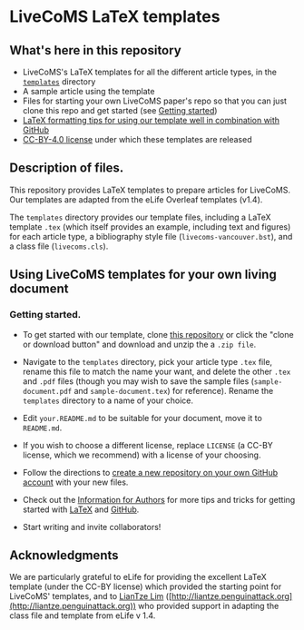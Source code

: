 # LiveCoMS LaTeX templates

## What's here in this repository

- LiveCoMS's LaTeX templates for all the different article types, in the [`templates`](templates) directory
- A sample article using the template
- Files for starting your own LiveCoMS paper's repo so that you can just clone this repo and get started (see [Getting started](#getting-started))
- [LaTeX formatting tips for using our template well in combination with GitHub](information_for_authors.md)
- [CC-BY-4.0 license](https://creativecommons.org/licenses/by/4.0/) under which these templates are released

## Description of files.
This repository provides LaTeX templates to prepare articles for LiveCoMS.
Our templates are adapted from the eLife Overleaf templates (v1.4).

The `templates` directory provides our template files, including a LaTeX template `.tex` (which itself provides an example, including text and figures) for each article type, a bibliography style file (`livecoms-vancouver.bst`), and a class file (`livecoms.cls`).

## Using LiveCoMS templates for your own living document

### Getting started.

* To get started with our template, clone [this repository](https://github.com/livecomsjournal/article_templates) or click the "clone or download button" and download and unzip the a `.zip file`.

* Navigate to the `templates` directory, pick your article type `.tex` file, rename this file to match the name your want, and delete the other `.tex` and `.pdf` files (though you may wish to save the sample files (`sample-document.pdf` and `sample-document.tex`) for reference).  Rename the `templates` directory to a name of your choice.

* Edit `your.README.md` to be suitable for your document, move it to `README.md`.

* If you wish to choose a different license, replace `LICENSE` (a CC-BY license, which we recommend) with a license of your choosing.

* Follow the directions to [create a new repository on your own GitHub account](https://help.github.com/articles/adding-an-existing-project-to-github-using-the-command-line/) with your new files.

* Check out the [Information for Authors](information_for_authors.md) for more tips and tricks for getting started with [LaTeX](https://www.latex-project.org/) and [GitHub](https://github.com).

* Start writing and invite collaborators!

## Acknowledgments
We are particularly grateful to eLife for providing the excellent LaTeX template (under the CC-BY license) which provided the starting point for LiveCoMS' templates, and to [LianTze Lim](https://github.com/liantze) ([http://liantze.penguinattack.org](http://liantze.penguinattack.org)) who provided support in adapting the class file and template from eLife v 1.4.
